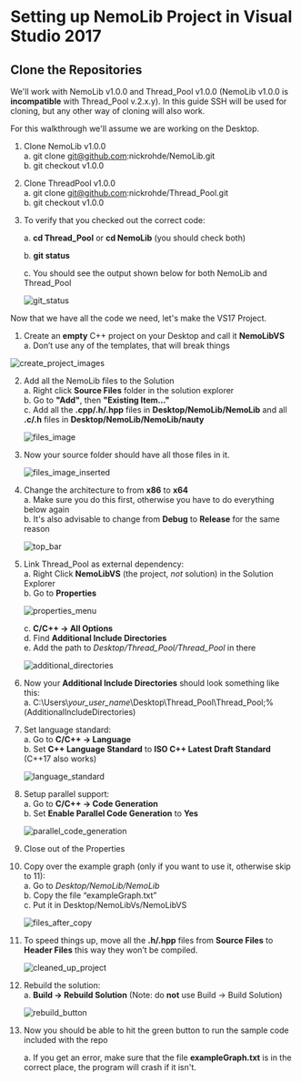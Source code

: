 # Setting up NemoLib Project in Visual Studio 2017
## Clone the Repositories

We'll work with NemoLib v1.0.0 and Thread_Pool v1.0.0 (NemoLib v1.0.0 is **incompatible** with Thread_Pool v.2.x.y). In this guide SSH will be used for cloning, but any other way of cloning will also work.

For this walkthrough we'll assume we are working on the Desktop. 

1. Clone NemoLib v1.0.0  
    a. git clone git@github.com:nickrohde/NemoLib.git  
    b. git checkout v1.0.0  
    
2. Clone ThreadPool v1.0.0  
    a. git clone git@github.com:nickrohde/Thread_Pool.git  
    b. git checkout v1.0.0   
    
3. To verify that you checked out the correct code:

    a. **cd Thread_Pool** or **cd NemoLib** (you should check both)  

    b. **git status**

    c. You should see the output shown below for both NemoLib and Thread_Pool

    ![git_status](./images/status.PNG)

Now that we have all the code we need, let's make the VS17 Project.

1. Create an **empty** C++ project on your Desktop and call it **NemoLibVS**  
	a.	Don’t use any of the templates, that will break things

![create_project_images](./images/create_project.PNG)

2.	Add all the NemoLib files to the Solution  
	a.	Right click **Source Files** folder in the solution explorer  
	b.	Go to **"Add"**, then **"Existing Item…"**  
	c.	Add all the **.cpp/.h/.hpp** files in **Desktop/NemoLib/NemoLib** and all **.c/.h** files in **Desktop/NemoLib/NemoLib/nauty**  
	
	![files_image](./images/add_files.PNG)
	
3. Now your source folder should have all those files in it.  

   ![files_image_inserted](./images/all_files.PNG)

4. Change the architecture to from **x86** to **x64**  
   a.	Make sure you do this first, otherwise you have to do everything below again  
   b.  It's also advisable to change from **Debug** to **Release** for the same reason  

   ![top_bar](./images/top_bar_fixed.PNG)

5. Link Thread_Pool as external dependency:  
   a.	Right Click **NemoLibVS** (the project, *not* solution) in the Solution Explorer  
   b.	Go to **Properties**   

   ![properties_menu](./images/properties.PNG)

   c.	**C/C++ -> All Options**  
   d.	Find **Additional Include Directories**  
   e.	Add the path to *Desktop/Thread_Pool/Thread_Pool* in there  

   ![additional_directories](./images/additional_directories.PNG)

6. Now your **Additional Include Directories** should look something like this:  
   a.	C:\\Users\\*your_user_name*\\Desktop\\Thread_Pool\\Thread_Pool;%(AdditionalIncludeDirectories)  

7. Set language standard:  
   a.	Go to **C/C++ -> Language**  
   b.	Set **C++ Language Standard** to **ISO C++ Latest Draft Standard** (C++17 also works)  

   ![language_standard](./images/standard.PNG)

8. Setup parallel support:  
   a.	Go to **C/C++ -> Code Generation**  
   b.	Set **Enable Parallel Code Generation** to **Yes**  

   ![parallel_code_generation](./images/parallel_code.PNG)

9. Close out of the Properties  

10. Copy over the example graph (only if you want to use it, otherwise skip to 11):  
    a.	Go to *Desktop/NemoLib/NemoLib*  
    b.	Copy the file “exampleGraph.txt”  
    c.	Put it in Desktop/NemoLibVs/NemoLibVS  

    ![files_after_copy](./images/example_graph.PNG)

11. To speed things up, move all the **.h/.hpp** files from **Source Files** to **Header Files** this way they won’t be compiled.   

    ![cleaned_up_project](./images/divided_files.PNG)

12. Rebuild the solution:  
    a.	 **Build -> Rebuild Solution** (Note: do **not** use Build -> Build Solution)  

    ![rebuild_button](./images/rebuild.PNG)

13. Now you should be able to hit the green button to run the sample code included with the repo  

    a. If you get an error, make sure that the file **exampleGraph.txt** is in the correct place, the program will crash if it isn't.
